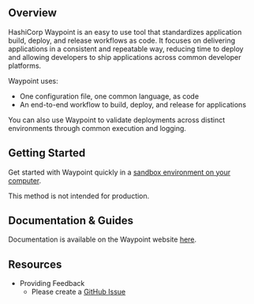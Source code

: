 Overview
-------------------------------
HashiCorp Waypoint is an easy to use tool that standardizes application build, deploy, and release workflows as code. It focuses on delivering applications in a consistent and repeatable way, reducing time to deploy and allowing developers to ship applications across common developer platforms.

Waypoint uses:
* One configuration file, one common language, as code
* An end-to-end workflow to build, deploy, and release for applications

You can also use Waypoint to validate deployments across distinct environments through common execution and logging.

Getting Started
-------------------------------

<!-- Add the getting started Docs link when the file has been committed to the project -->

Get started with Waypoint quickly in a [sandbox environment on your computer](https://github.com/hashicorp/waypoint-examples/tree/Ruby-README-guide/ruby).

This method is not intended for production.

Documentation & Guides
-------------------------------
Documentation is available on the Waypoint website [here](https://www.waypointproject.io/docs/index.html).

Resources
-------------------------------

<!-- * Website
  * [www.waypointproject.io](https://www.waypointproject.io) -->
* Providing Feedback
  * Please create a [GitHub Issue](https://github.com/hashicorp/waypoint/issues)
<!-- * Contributing to Waypoint and Building Plugins
  * [Waypoint Developer Integration Guide](https://www.waypointproject.io/docs/future-link) -->